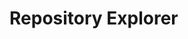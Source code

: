 # Repository Explorer

<div id="app">
  <package-explorer></package-explorer>
</div>

<script>
const { createApp, ref, computed } = Vue;

const PackageExplorer = {
  setup() {
    const packages       = ref(null);
    const samples        = ref(null);
    const searchQuery    = ref('');
    const archiveType    = ref('community-archive');
    const mapInstance    = ref(null);
    var   mapMarkers     = [];
    const markerClusters = L.markerClusterGroup();

    const packageTitles = computed(() => {
      if (!packages.value) { return []; }
      return packages.value.map(pac => pac.packageTitle.toLowerCase());
    });

    const filteredPackages = computed(() => {
      if (!packageTitles.value) { return []; }
      if (!searchQuery.value) { return packages.value; }
      const lowercaseQuery = searchQuery.value.toLowerCase();
      const matchingPackageTitles = packageTitles.value.filter(title =>
        title.includes(lowercaseQuery)
      );
      return packages.value.filter(pac =>
        matchingPackageTitles.includes(pac.packageTitle.toLowerCase())
      );
    });

    const loadPackages = async () => {
      try {
        let apiUrl = 'https://server.poseidon-adna.org/packages';
        apiUrl += ('?archive=' + archiveType.value);
        const response_pacs = await fetch(apiUrl);
        const response_pacs_json = await response_pacs.json();
        packages.value = response_pacs_json.serverResponse.packageInfo;
      } catch (error) {
        console.error(error);
      }
    };

    const loadSamples = async () => {
      try {  
        let apiUrl = 'https://server.poseidon-adna.org/individuals?additionalJannoColumns=Latitude,Longitude';
        apiUrl += ('&archive=' + archiveType.value);
        const response_inds = await fetch(apiUrl);
        const response_inds_json = await response_inds.json();
        samples.value = response_inds_json.serverResponse.extIndInfo;
      } catch (error) {
        console.error(error);
      }
    };

    const addSamplesToMap = async () => {
      try {
        if (!mapInstance.value) { return; }
        if (!samples.value) { return; }

        samples.value.forEach(ind => {
          const addCols = ind.additionalJannoColumns;
          const lat = addCols.filter(oneCol => oneCol[0] == "Latitude")[0][1];
          const lng = addCols.filter(oneCol => oneCol[0] == "Longitude")[0][1];

          if (packageTitles.value.includes(ind.packageTitle.toLowerCase())) {
            const popupContent = `<b>Package:</b> ${ind.packageTitle}<br><b>Package Version:</b> ${ind.packageVersion}<br><b>Poseidon ID:</b> ${ind.poseidonID}`;
            const oneMarker = L.marker([lat, lng]).bindPopup(popupContent);
            mapMarkers.push(oneMarker);
          }
        });
        markerClusters.addLayers(mapMarkers);
        mapInstance.value.addLayer(markerClusters);
      } catch (error) {
        console.error(error);
      }
    };

    const highlightSamples = (packageTitle) => {
      //markerClusters.value.clearLayers();
      //markers.value.forEach(marker => {
      //  if (marker._popup.getContent().includes(packageTitle)) {
      //    markerClusters.value.addLayer(marker);
      //  }
      //});
    };

    const resetMarkers = () => {
      markerClusters.removeLayers(mapMarkers);
      mapMarkers = [];
    };

    const showSelection = async () => {
      await loadPackages();
      await loadSamples();
      resetMarkers();
      addSamplesToMap();
    };

    const downloadGenotypeData = (packageTitle) => {
      const downloadLink = document.createElement('a');
      downloadLink.href = `https://server.poseidon-adna.org/zip_file/${packageTitle}`;
      downloadLink.download = `${packageTitle}.zip`;
      downloadLink.click();
    };

    // app startup
    loadPackages();

    return {
      packages,
      searchQuery,
      archiveType,
      mapInstance,
      filteredPackages,
      showSelection,
      loadSamples,
      addSamplesToMap,
      highlightSamples,
      resetMarkers,
      downloadGenotypeData,
    };
  },
  template: `
    <div>
      <div>
        <label for="archive_type">Archive type:</label>
        <select id="archive_type" v-model="archiveType">
          <option value="community-archive">Poseidon Community Archive</option>
          <option value="aadr-archive">Poseidon AADR Archive</option>
        </select>
      </div>

      <div></div> <!-- Empty div for spacing -->

      <button @click="showSelection">Show Selection</button>
      <button @click="resetMarkers">Reset Markers</button>

      <div v-if="packages">

        <map-view></map-view>

        <table class="table-view">
          <thead>
            <tr>
              <th style="background-color: black; color: white;">Package Title</th>
              <th style="background-color: black; color: white;">Package Information</th>
            </tr>
          </thead>
          <tbody>
            <tr v-for="pac in filteredPackages" :key="pac.packageTitle">
              <td>{{ pac.packageTitle }}</td>
              <td>
                <b>Description:</b> {{ pac.description }}<br>
                <b>Version:</b> {{ pac.packageVersion }}<br>
                <b>Last Modified:</b> {{ pac.lastModified }}<br>
                <b>Poseidon Version:</b> {{ pac.poseidonVersion }}<br>
                <b>Nr of Individuals:</b> {{ pac.nrIndividuals }}<br>
                <b>Download genotype data:</b> 
                <button @click="downloadGenotypeData(pac.packageTitle)">Download</button>
                <br>
                <button @click="highlightSamples(pac.packageTitle)">Highlight Samples</button>
              </td>
            </tr>
          </tbody>
        </table>
      </div>
    </div>
  `,
};

const MapView = {
  template: `
    <div>
      <div id="map" style="height: 400px;"></div>
    </div>
  `,
  mounted() {
    const map = L.map('map').setView([30, 10], 2);
    L.tileLayer('https://{s}.tile.openstreetmap.org/{z}/{x}/{y}.png', { noWrap: true }).addTo(map);
    this.$parent.mapInstance = map;
    this.$parent.showSelection();
  },
};

const app = createApp(PackageExplorer);
app.component('map-view', MapView);
app.mount('#app');

</script>

<style>
  /* Styles for table view */
  .table-view {
    width: 100%;
    border-collapse: collapse;
  }

  .table-view th,
  .table-view td {
    padding: 8px;
    border: 1px solid #ddd;
    text-align: left;
  }

  /* Common styles */
  label {
    margin-right: 10px;
  }
</style>

